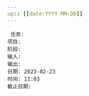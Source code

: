 ```yaml
---
up:: [[date:YYYY-MM-DD]]
---
```

 
	 任务: 
	项目: 
	阶段: 
	输入: 
	输出: 
	日期: 2023-02-23
	时间: 11:03
	截止日期: 

